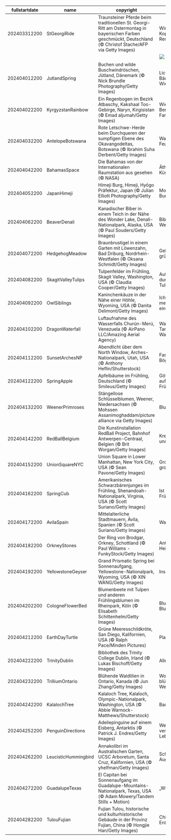 |fullstartdate|name|copyright|title|image|
|--|--|--|--|--|
202403312200|StGeorgiRide|Traunsteiner Pferde beim traditionellen St. Georgi-Ritt am Ostermontag in bayerischen Farben geschmückt, Deutschland (© Christof Stache/AFP via Getty Images)|Wird das ein Kopf-an-Kopf-Rennen?|![](/de-DE/2024/04/202403312200StGeorgiRide.jpg)|
||||![](/de-DE/2024/04/.jpg)|
202404012200|JutlandSpring|Buchen und wilde Buschwindröschen, Jütland, Dänemark (© Nick Brundle Photography/Getty Images)|Lichtstrahl über Bäume und Wiesen|![](/de-DE/2024/04/202404012200JutlandSpring.jpg)|
202404022200|KyrgyzstanRainbow|Ein Regenbogen im Bezirk Atbaschy, Kakshaal Too-Gebirge, Naryn, Kirgisistan (© Emad aljumah/Getty Images)|Wiesentraum, Berge im Farbenschaum|![](/de-DE/2024/04/202404022200KyrgyzstanRainbow.jpg)|
202404032200|AntelopeBotswana|Rote Letschwe-Herde beim Durchqueren der sumpfigen Ebene des Okavangodeltas, Botswana (© Ibrahim Suha Derbent/Getty Images)|Wanderer der Feuchtgebiete|![](/de-DE/2024/04/202404032200AntelopeBotswana.jpg)|
202404042200|BahamasSpace|Die Bahamas von der Internationalen Raumstation aus gesehen (© NASA)|Ätherische Küstenperspektive|![](/de-DE/2024/04/202404042200BahamasSpace.jpg)|
202404052200|JapanHimeji|Himeji Burg, Himeji, Hyōgo Präfektur, Japan (© Julian Elliott Photography/Getty Images)|Morgenländische Burg|![](/de-DE/2024/04/202404052200JapanHimeji.jpg)|
202404062200|BeaverDenali|Kanadischer Biber in einem Teich in der Nähe des Wonder Lake, Denali-Nationalpark, Alaska, USA (© Paul Souders/Getty Images)|Biber vs. Bieber: Wer ist putziger?|![](/de-DE/2024/04/202404062200BeaverDenali.jpg)|
202404072200|HedgehogMeadow|Braunbrustigel in einem Garten mit Löwenzahn, Bad Driburg, Nordrhein-Westfalen (© Oksana Schmidt/Getty Images)|Gelbe Träume auf grüner Flur|![](/de-DE/2024/04/202404072200HedgehogMeadow.jpg)|
202404082200|SkagitValleyTulips|Tulpenfelder im Frühling, Skagit Valley, Washington, USA (© Claudia Cooper/Getty Images)|Auf Zehenspitzen durch Tulpenfelder|![](/de-DE/2024/04/202404082200SkagitValleyTulips.jpg)|
202404092200|OwlSiblings|Kaninchenkäuze in der Nähe einer Höhle, Wyoming, USA (© Danita Delimont/Getty Images)|Ich deins, du meins, zusammen eins|![](/de-DE/2024/04/202404092200OwlSiblings.jpg)|
202404102200|DragonWaterfall|Luftaufnahme des Wasserfalls Churún-Merú, Venezuela (© AirPano LLC/Amazing Aerial Agency)|Wasserwalzer: Tanz am Wasserfall|![](/de-DE/2024/04/202404102200DragonWaterfall.jpg)|
202404112200|SunsetArchesNP|Abendlicht über dem North Window, Arches-Nationalpark, Utah, USA (© Anthony Heflin/Shutterstock)|Faszinierende Bögen|![](/de-DE/2024/04/202404112200SunsetArchesNP.jpg)|
202404122200|SpringApple|Apfelbäume im Frühling, Deutschland (© Smileus/Getty Images)|Göttliches Licht auf verbotene Früchte?|![](/de-DE/2024/04/202404122200SpringApple.jpg)|
202404132200|WeenerPrimroses|Stängellose Schlüsselblumen, Weener, Niedersachsen (© Mohssen Assanimoghaddam/picture alliance via Getty Images)|Blumenteppich|![](/de-DE/2024/04/202404132200WeenerPrimroses.jpg)|
202404142200|RedBallBelgium|Die Kunstinstallation RedBall Project, Bahnhof Antwerpen-Centraal, Belgien (© Brit Worgan/Getty Images)|Kreativität, Kunst und Kultur|![](/de-DE/2024/04/202404142200RedBallBelgium.jpg)|
202404152200|UnionSquareNYC|Union Square in Lower Manhattan, New York City, USA (© Sean Pavone/Getty Images)|Großer Platz, großer Apfel|![](/de-DE/2024/04/202404152200UnionSquareNYC.jpg)|
202404162200|SpringCub|Amerikanisches Schwarzbärenjunges im Frühling, Shenandoah-Nationalpark, Virginia, USA (© Scott Suriano/Getty Images)|Ist denn schon Frühling?|![](/de-DE/2024/04/202404162200SpringCub.jpg)|
202404172200|AvilaSpain|Mittelalterliche Stadtmauern, Ávila, Spanien (© Scott Suriano/Getty Images)|Wall of fame|![](/de-DE/2024/04/202404172200AvilaSpain.jpg)|
202404182200|OrkneyStones|Der Ring von Brodgar, Orkney, Schottland (© Paul Williams - FunkyStock/Getty Images)|Antike Rituale und Heidenfeste|![](/de-DE/2024/04/202404182200OrkneyStones.jpg)|
202404192200|YellowstoneGeyser|Grand Prismatic Spring bei Sonnenaufgang, Yellowstone-Nationalpark, Wyoming, USA (© XIN WANG/Getty Images)|Ins Blaue hinein?|![](/de-DE/2024/04/202404192200YellowstoneGeyser.jpg)|
202404202200|CologneFlowerBed|Blumenbeete mit Tulpen und anderen Frühlingsblumen im Rheinpark, Köln (© Elisabeth Schittenhelm/Getty Images)|Blumenbeet oder Blumenbett?|![](/de-DE/2024/04/202404202200CologneFlowerBed.jpg)|
202404212200|EarthDayTurtle|Grüne Meeresschildkröte, San Diego, Kalifornien, USA (© Ralph Pace/Minden Pictures)|Planet vs. Plastik|![](/de-DE/2024/04/202404212200EarthDayTurtle.jpg)|
202404222200|TrinityDublin|Bibliothek des Trinity College Dublin, Irland (© Lukas Bischoff/Getty Images)|Alles ausgebucht|![](/de-DE/2024/04/202404222200TrinityDublin.jpg)|
202404232200|TrilliumOntario|Blühende Waldlilien in Ontario, Kanada (© Jun Zhang/Getty Images)|Wo Blumen blühen, lächelt die Welt|![](/de-DE/2024/04/202404232200TrilliumOntario.jpg)|
202404242200|KalalochTree|Kalaloch Tree, Kalaloch, Olympic-Nationalpark, Washington, USA (© Abbie Warnock-Matthews/Shutterstock)|Baum des Lebens|![](/de-DE/2024/04/202404242200KalalochTree.jpg)|
202404252200|PenguinDirections|Adeliepinguine auf einem Eisberg, Antarktis (© Patrick J. Endres/Getty Images)|Wer watschelt vergnügt durchs Leben?|![](/de-DE/2024/04/202404252200PenguinDirections.jpg)|
202404262200|LeucisticHummingbird|Annakolibri im Australischen Garten, UCSC Arboretum, Santa Cruz, Kalifornien, USA (© yhelfman/Getty Images)|Schneller, als das Auge erlaubt|![](/de-DE/2024/04/202404262200LeucisticHummingbird.jpg)|
202404272200|GuadalupeTexas|El Capitan bei Sonnenaufgang im Guadalupe-Mountains-Nationalpark, Texas, USA (© Adam Mowery/Tandem Stills + Motion)|„Wild Wild West“?|![](/de-DE/2024/04/202404272200GuadalupeTexas.jpg)|
202404282200|TulouFujian|Fujian Tulou, historische und kulturhistorische Gebäude in der Provinz Fujian, China (© Hongjie Han/Getty Images)|Chinesische Erdgebäude|![](/de-DE/2024/04/202404282200TulouFujian.jpg)|
